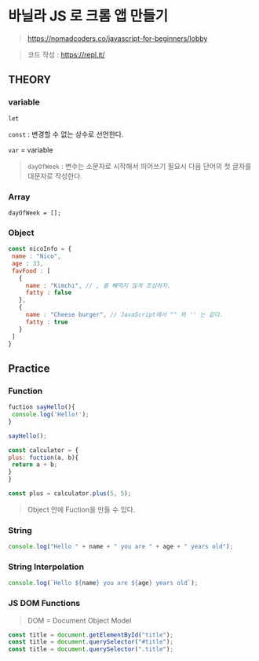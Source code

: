 # 바닐라 JS 로 크롬 앱 만들기

> https://nomadcoders.co/javascript-for-beginners/lobby

> 코드 작성 : https://repl.it/

## THEORY

### variable

`let`

`const` : 변경할 수 없는 상수로 선언한다.

`var` = variable

> `dayOfWeek` : 변수는 소문자로 시작해서 띄어쓰기 필요시 다음 단어의 첫 글자를 대문자로 작성한다.
 
### Array

`dayOfWeek = [];`
 
 ### Object
 
 ```javascript
 const nicoInfo = {
  name : "Nico",
  age : 33,
  favFood : [
    {
      name : "Kimchi", // , 를 빼먹지 않게 조심하자.
      fatty : false
    },
    {
      name : "Cheese burger", // JavaScript에서 "" 와 '' 는 같다.
      fatty : true
    }
  ]
 }
 ```
 
 ## Practice
 
 ### Function
 
 ```javascript
 fuction sayHello(){
  console.log('Hello!');
 }
 
 sayHello();
 ```
 
  ```javascript
 const calculator = {
  plus: fuction(a, b){
   return a + b;
  }
 }
 
 const plus = calculator.plus(5, 5);
 ```
 > Object 안에 Fuction을 만들 수 있다.
 
 ### String
 
 ```javascript
 console.log("Hello " + name + " you are " + age + " years old");
 ```
 
 ### String Interpolation
 
 ```javascript
 console.log(`Hello ${name} you are ${age} years old`);
 ```

### JS DOM Functions

> DOM = Document Object Model

```javascript
const title = document.getElementById("title");
const title = document.querySelector("#title");
const title = document.querySelector(".title");
```
